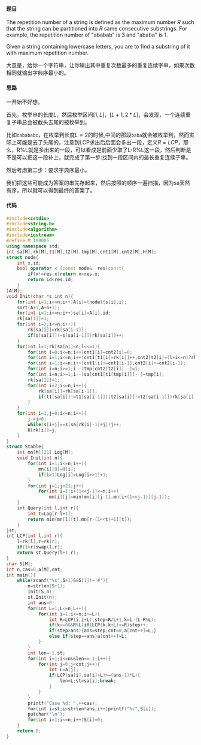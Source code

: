 #### 题目

The repetition number of a string is defined as the maximum number *R* such that the string can be partitioned into *R* same consecutive substrings. For example, the repetition number of "ababab" is 3 and "ababa" is 1.

Given a string containing lowercase letters, you are to find a substring of it with maximum repetition number.

大意是，给你一个字符串，让你输出其中重复次数最多的重复连续字串，如果次数相同就输出字典序最小的。

#### 思路

一开始不好想。

首先，枚举串的长度$L$，然后枚举区间$[1,L]$，$[L+1,2*L]$，会发现，一个连续重复子串总会被截头去尾的被枚举到。

比如`cabababc`，在枚举到长度$L=2$的时候,中间的那段`baba`就会被枚举到，然而实际上可能是去了头尾的，注意到LCP求出后后面会多出一段，定义$R=LCP$，那么，R%L就是多出来的一段，可以看成是前面少取了L-R%L这一段，然后判断是不是可以把这一段补上，就完成了第一步:找到一段区间内的最长重复连续子串。

然后考虑第二步：要求字典序最小。

我们把这些可能成为答案的串先存起来，然后按照的顺序一遍扫描，因为sa天然有序，所以就可以得到最终的答案了。



#### 代码

```c++
#include<cstdio>
#include<string.h>
#include<algorithm> 
#include<iostream>
#define M 100005
using namespace std;
int sa[M],rk[M],t1[M],t2[M],tmp[M],cnt1[M],cnt2[M],H[M];
struct node{
	int x,id;
	bool operator < (const node&  res)const{
		if(x!=res.x)return x<res.x;
		return id<res.id;
	}
}A[M];
void Init(char *s,int n){
	for(int i=1;i<=n;i++)A[i]=(node){s[i],i};
	sort(A+1,A+n+1);
	for(int i=1;i<=n;i++)sa[i]=A[i].id; 
	rk[sa[1]]=1;
	for(int i=2;i<=n;i++){
		rk[sa[i]]=rk[sa[i-1]];
		if(s[sa[i]]!=s[sa[i-1]])rk[sa[i]]++; 
	}
	for(int l=1;rk[sa[n]]<n;l<<=1){
		for(int i=0;i<=n;i++)cnt1[i]=cnt2[i]=0;
		for(int i=1;i<=n;i++)cnt1[t1[i]=rk[i]]++,cnt2[t2[i]=(l+i<=n)?rk[i+l]:0]++;
		for(int i=1;i<=n;i++)cnt1[i]+=cnt1[i-1],cnt2[i]+=cnt2[i-1];
		for(int i=n;i>=1;i--)tmp[cnt2[t2[i]]--]=i;
		for(int i=n;i>=1;i--)sa[cnt1[t1[tmp[i]]]--]=tmp[i];
		rk[sa[1]]=1;
		for(int i=2;i<=n;i++){
			rk[sa[i]]=rk[sa[i-1]];
			if(t1[sa[i]]!=t1[sa[i-1]]||t2[sa[i]]!=t2[sa[i-1]])rk[sa[i]]++;
		}
	}
	for(int i=1,j=0;i<=n;i++){
		j-=j>0;
		while(s[i+j]==s[sa[rk[i]-1]+j])j++;
		H[rk[i]]=j;
	}
}
struct Stable{
	int mn[M][21],Log[M];
	void Init(int n){
		for(int i=1;i<=n;i++){
			mn[i][0]=H[i];
			if(i>1)Log[i]=Log[i>>1]+1;
		}
		for(int j=1;j<21;j++)
			for(int i=1;i+(1<<j-1)<=n;i++)
				mn[i][j]=min(mn[i][j-1],mn[i+(1<<j-1)][j-1]);
	}
	int Query(int l,int r){
		int t=Log[r-l+1];
		return min(mn[l][t],mn[r-(1<<t)+1][t]);
	}
}st;
int LCP(int l,int r){
	l=rk[l],r=rk[r];
	if(l>r)swap(l,r);
	return st.Query(l+1,r);
}
char S[M];
int n,cas=0,a[M],cnt;
int main(){
	while(scanf("%s",S+1)&&S[1]!='#'){
		n=strlen(S+1);
		Init(S,n);
		st.Init(n);
		int ans=0;
		for(int L=1;L<=n;L++){
			for(int i=1;i<=n;i+=L){
				int R=LCP(i,i+L),step=R/L+1,k=i-(L-R%L);
				if(k>=0&&R%L)if(LCP(k,k+L)>=R)step++;
				if(step>ans){ans=step;cnt=0;a[cnt++]=L;}
				else if(step==ans)a[cnt++]=L;
			}
		}
		int len=-1,st;
		for(int i=1;i<=n&&len==-1;i++){
			for(int j=0;j<cnt;j++){
				int L=a[j];
				if(LCP(sa[i],sa[i]+L)>=(ans-1)*L){
					len=L;st=sa[i];break;
				}
			}
		}		
		printf("Case %d: ",++cas);
		for(int i=st;i<st+len*ans;i++)printf("%c",S[i]);
		putchar('\n');
		for(int i=1;i<=n;i++)S[i]=0;
	}
	return 0;
}
```

